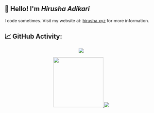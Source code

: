 <h2><b>👋 Hello! I'm <i>Hirusha Adikari</i></b></h2>

I code sometimes. Visit my website at: [hirusha.xyz](https://hirusha.xyz) for more information.


## 📈 GitHub Activity:

<p align="center">
<img src="https://nirzak-streak-stats.vercel.app/?user=hirusha-adi&theme=radical&hide_border=false"></img>
</p>

<p align="center"><a href="https://github.com/hirusha-adi">
<img height="165" src="https://github-readme-stats.vercel.app/api?username=hirusha-adi&show_icons=true&theme=radical&include_all_commits=true"> 
</a>
 <a href="https://github.com/hirusha-adi">
<img src="https://github-readme-stats.vercel.app/api/top-langs/?username=hirusha-adi&theme=radical&layout=compact" />
</a></p>

<br>
<br>

